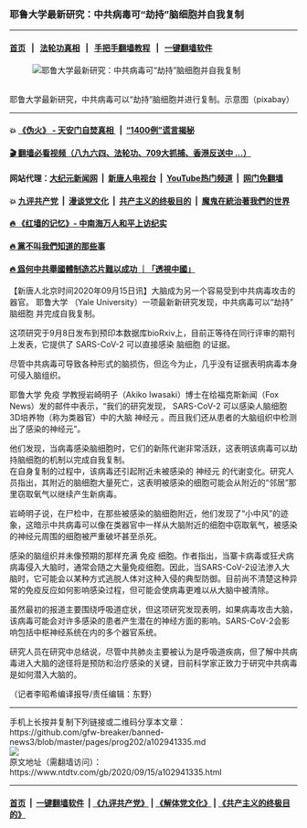 ### 耶鲁大学最新研究：中共病毒可“劫持”脑细胞并自我复制
------------------------

#### [首页](https://github.com/gfw-breaker/banned-news3/blob/master/README.md) &nbsp;&nbsp;|&nbsp;&nbsp; [法轮功真相](https://github.com/begood0513/basic/blob/master/README.md)  &nbsp;&nbsp;|&nbsp;&nbsp; [手把手翻墙教程](https://github.com/gfw-breaker/guides/wiki)  &nbsp;&nbsp;|&nbsp;&nbsp; [一键翻墙软件](https://github.com/gfw-breaker/nogfw/blob/master/README.md)  



<div><div class="featured_image">
 <figure>
  <img alt="耶鲁大学最新研究：中共病毒可“劫持”脑细胞并自我复制" src="https://i.ntdtv.com/assets/uploads/2020/09/34-800x450.jpg"/>
 </figure><br/>
 <span class="caption">
  耶鲁大学最新研究，中共病毒可以“劫持”脑细胞并进行复制。示意图（pixabay）
 </span>
</div>
</div><hr/>

#### 💥 [《伪火》 - 天安门自焚真相 ](http://158.247.203.241:10000/videos/blog/weihuo.html)&nbsp; |&nbsp; [“1400例”谎言揭秘  ](http://158.247.203.241:10000/videos/blog/jiexi1400.html)

#### [ 🎬  翻墙必看视频（八九六四、法轮功、709大抓捕、香港反送中 ...）](https://github.com/gfw-breaker/links/blob/master/banned.md)

#### 网站代理：[大纪元新闻网](http://158.247.203.241:10080/gb/) &nbsp;|&nbsp; [新唐人电视台](http://158.247.203.241:8808/gb/)  &nbsp;|&nbsp; [YouTube热门频道](http://158.247.203.241/youtube.html) &nbsp;|&nbsp; [网门免翻墙](http://158.247.203.241:11000/show.aspx?name=ogHome)

#### 💥 [九评共产党](http://158.247.203.241:10000/videos/res/jiuping/)&nbsp; |&nbsp; [漫谈党文化](http://158.247.203.241:10000/videos/res/mtdwh/)&nbsp; |&nbsp; [共产主义的终极目的](http://158.247.203.241:10000/videos/res/zjmd/)&nbsp; |&nbsp; [魔鬼在統治著我們的世界](http://158.247.203.241:10000/videos/res/TheSpecter/)  

#### [ 🔥  《红墙的记忆》- 中南海万人和平上访纪实](http://158.247.203.241:10000/videos/news/../legend/index.html)

#### [ 🔥  黨不叫我們知道的那些事](http://158.247.203.241:10000/videos/news/truth02.html)

#### [ 🔥  爲何中共舉國體制造芯片難以成功 ｜「透視中國」](http://158.247.203.241:10000/videos/news/don03.html)

<div><div class="post_content" itemprop="articleBody">
 <p>
  【新唐人北京时间2020年09月15日讯】大脑成为另一个容易受到中共病毒攻击的器官。
  <ok href="https://www.ntdtv.com/gb/耶鲁大学.htm">
   耶鲁大学
  </ok>
  （Yale University）一项最新新研究发现，中共病毒可以“劫持”
  <ok href="https://www.ntdtv.com/gb/脑细胞.htm">
   脑细胞
  </ok>
  并完成自我复制。
 </p>
 <p>
  这项研究于9月8日发布到预印本数据库bioRxiv上，目前正等待在同行评审的期刊上发表，它提供了
  <ok href="https://www.ntdtv.com/gb/sars-cov-2.htm">
   SARS-CoV-2
  </ok>
  可以直接感染
  <ok href="https://www.ntdtv.com/gb/脑细胞.htm">
   脑细胞
  </ok>
  的证据。
 </p>
 <p>
  尽管中共病毒可导致各种形式的脑损伤，但迄今为止，几乎没有证据表明病毒本身可侵入脑组织。
 </p>
 <p>
  <ok href="https://www.ntdtv.com/gb/耶鲁大学.htm">
   耶鲁大学
  </ok>
  <ok href="https://www.ntdtv.com/gb/免疫.htm">
   免疫
  </ok>
  学教授岩崎明子（Akiko Iwasaki）博士在给福克斯新闻（Fox News）发的邮件中表示，“我们的研究发现，
  <ok href="https://www.ntdtv.com/gb/sars-cov-2.htm">
   SARS-CoV-2
  </ok>
  可以感染人脑细胞3D培养物（称为类器官）中的大脑
  <ok href="https://www.ntdtv.com/gb/神经元.htm">
   神经元
  </ok>
  。而且我们还从患者的大脑组织中检测出了感染的神经元”。
 </p>
 <p>
  他们发现，当病毒感染脑细胞时，它们的新陈代谢非常活跃，这表明该病毒可以劫持脑细胞的机制以完成自我复制。
  <br/>
  在自身复制的过程中，该病毒还引起附近未被感染的
  <ok href="https://www.ntdtv.com/gb/神经元.htm">
   神经元
  </ok>
  的代谢变化。研究人员指出，其附近的脑细胞大量死亡，这表明被感染的细胞可能会从附近的“邻居”那里窃取氧气以继续产生新病毒。
 </p>
 <p>
  岩崎明子说，在尸检中，在那些被感染的脑细胞附近，他们发现了“小中风”的迹象，这暗示中共病毒可以像在类器官中一样从大脑附近的细胞中窃取氧气，被感染的神经元周围的细胞被严重破坏甚至杀死。
 </p>
 <p>
  感染的脑组织并未像预期的那样充满
  <ok href="https://www.ntdtv.com/gb/免疫.htm">
   免疫
  </ok>
  细胞。作者指出，当寨卡病毒或狂犬病病毒侵入大脑时，通常会随之大量免疫细胞。因此，当SARS-CoV-2设法渗入大脑时，它可能会以某种方式逃脱人体对这种入侵的典型防御。目前尚不清楚这种异常的免疫反应如何影响感染过程，但可能会使病毒更难以从大脑中被清除。
 </p>
 <p>
  虽然最初的报道主要围绕呼吸道症状，但这项研究发现表明，如果病毒攻击大脑，该病毒可能会对许多感染的患者产生潜在的神经方面的影响。SARS-CoV-2会影响包括中枢神经系统在内的多个器官系统。
 </p>
 <p>
  研究人员在研究中总结说，尽管中共肺炎主要被认为是呼吸道疾病，但了解中共病毒进入大脑的途径将是预防和治疗感染的关键，目前科学家正致力于研究中共病毒是如何潜入大脑的。
 </p>
 <p>
  （记者李昭希编译报导/责任编辑：东野）
 </p>
 <div class="single_ad">
 </div>
</div>
</div>
<hr/>
手机上长按并复制下列链接或二维码分享本文章：<br/>
https://github.com/gfw-breaker/banned-news3/blob/master/pages/prog202/a102941335.md <br/>
<a href='https://github.com/gfw-breaker/banned-news3/blob/master/pages/prog202/a102941335.md'><img src='https://github.com/gfw-breaker/banned-news3/blob/master/pages/prog202/a102941335.md.png'/></a> <br/>
原文地址（需翻墙访问）：https://www.ntdtv.com/gb/2020/09/15/a102941335.html


------------------------
#### [首页](https://github.com/gfw-breaker/banned-news3/blob/master/README.md) &nbsp;|&nbsp; [一键翻墙软件](https://github.com/gfw-breaker/nogfw/blob/master/README.md) &nbsp;| [《九评共产党》](https://github.com/gfw-breaker/9ping.md/blob/master/README.md#九评之一评共产党是什么) | [《解体党文化》](https://github.com/gfw-breaker/jtdwh.md/blob/master/README.md) | [《共产主义的终极目的》](https://github.com/gfw-breaker/gczydzjmd.md/blob/master/README.md)


<img src='http://gfw-breaker.win/banned-news3/pages/prog202/a102941335.md' width='0px' height='0px'/>